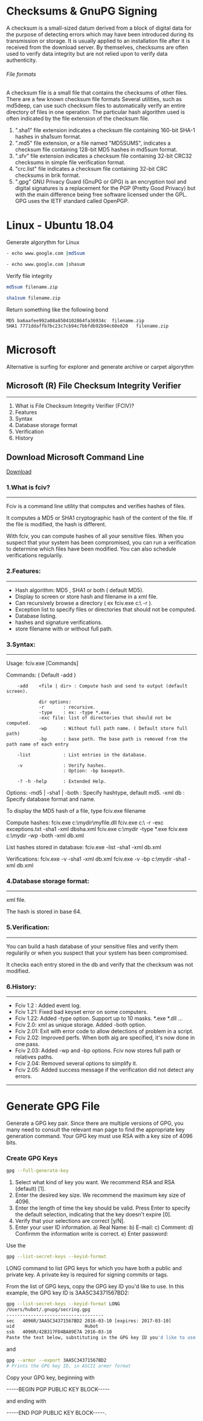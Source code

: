 # Checksums & GnuPG Signing

A checksum is a small-sized datum derived from a block of digital data for the purpose of detecting errors which may have been introduced during its transmission or storage. It is usually applied to an installation file after it is received from the download server. By themselves, checksums are often used to verify data integrity but are not relied upon to verify data authenticity.

###### File formats
A checksum file is a small file that contains the checksums of other files.
There are a few known checksum file formats
Several utilities, such as md5deep, can use such checksum files to automatically verify an entire directory of files in one operation.
The particular hash algorithm used is often indicated by the file extension of the checksum file.

1. ".sha1" file extension indicates a checksum file containing 160-bit SHA-1 hashes in sha1sum format.
2. ".md5" file extension, or a file named "MD5SUMS", indicates a checksum file containing 128-bit MD5 hashes in md5sum format.
3. ".sfv" file extension indicates a checksum file containing 32-bit CRC32 checksums in simple file verification format.
4. "crc.list" file indicates a checksum file containing 32-bit CRC checksums in brik format.
5. ".gpg" GNU Privacy Guard (GnuPG or GPG) is an encryption tool and digital signatures is a replacement for the PGP (Pretty Good Privacy) but with the main difference being free software licensed under the GPL. GPG uses the IETF standard called OpenPGP.

# Linux - Ubuntu 18.04

Generate algorythm for Linux
```sh
- echo www.google.com |md5sum

- echo www.google.com |shasum
```
Verify file integrity
```sh
md5sum filename.zip

sha1sum filename.zip
```

Return something like the following bond
```
MD5 ba6aafee992a08a8504102864fa36934c  filename.zip
SHA1 7771ddaffb7bc23c7cb94c7bbfdb92b94c60e820   filename.zip
```

# Microsoft

Alternative is surfing for explorer and generate archive or carpet algorythm

## Microsoft (R) File Checksum Integrity Verifier
___________________________________________________________________________________________________

1. What is File Checksum Integrity Verifier (FCIV)?
2. Features
3. Syntax
4. Database storage format
5. Verification
6. History

## Download Microsoft Command Line
[Download](https://www.microsoft.com/en-us/download/details.aspx?id=11533)

### 1.What is fciv?
---------------
Fciv is a command line utility that computes and verifies hashes of files.

It computes a MD5 or SHA1 cryptographic hash of the content of the file.
If the file is modified, the hash is different.

With fciv, you can compute hashes of all your sensitive files.
When you suspect that your system has been compromised, you can run a verification to determine which files have been modified.
You can also schedule verifications regularily.

### 2.Features:
-----------
- Hash algorithm: MD5 , SHA1 or both ( default MD5).
- Display to screen or store hash and filename in a xml file.
- Can recursively browse a directory ( ex fciv.exe c:\ -r ).
- Exception list to specify files or directories that should not be computed.
- Database listing.
- hashes and signature verifications.
- store filename with or without full path.

### 3.Syntax:
---------
Usage:  fciv.exe [Commands] <Options>

Commands: ( Default -add )

        -add    <file | dir> : Compute hash and send to output (default screen).

                dir options:
                -r       : recursive.
                -type    : ex: -type *.exe.
                -exc file: list of directories that should not be computed.
                -wp      : Without full path name. ( Default store full path)
                -bp      : base path. The base path is removed from the path name of each entry

        -list            : List entries in the database.

        -v               : Verify hashes.
                         : Option: -bp basepath.

        -? -h -help      : Extended Help.

Options:
        -md5 | -sha1 | -both    : Specify hashtype, default md5.
        -xml db                 : Specify database format and name.

To display the MD5 hash of a file, type fciv.exe filename

Compute hashes:
        fciv.exe c:\mydir\myfile.dll
        fciv.exe c:\ -r -exc exceptions.txt -sha1 -xml dbsha.xml
        fciv.exe c:\mydir -type *.exe
        fciv.exe c:\mydir -wp -both -xml db.xml

List hashes stored in database:
        fciv.exe -list -sha1 -xml db.xml

Verifications:
        fciv.exe -v -sha1 -xml db.xml
        fciv.exe -v -bp c:\mydir -sha1 -xml db.xml
        
### 4.Database storage format:
--------------------------
xml file.

The hash is stored in base 64.
<?xml version="1.0" encoding="utf-8"?>
<FCIV>
	<FILE_ENTRY>
		<name> </name>
		<MD5> </MD5>
		<SHA1> </SHA1>
	</FILE_ENTRY>
</FCIV>	

### 5.Verification:
---------------
You can build a hash database of your sensitive files and verify them regularily or when you suspect that your system
has been compromised.

It checks each entry stored in the db and verify that the checksum was not modified.

### 6.History:
-----------
- Fciv 1.2 : Added event log.
- Fciv 1.21: Fixed bad keyset error on some computers.
- Fciv 1.22: Added -type option. Support up to 10 masks. *.exe *.dll ...
- Fciv 2.0:  xml as unique storage. Added -both option.
- Fciv 2.01: Exit with error code to allow detections of problem in a script.
- Fciv 2.02: Improved perfs. When both alg are specified, it's now done in one pass.
- Fciv 2.03: Added -wp and -bp options. Fciv now stores full path or relatives paths.
- Fciv 2.04: Removed several options to simplify it.
- Fciv 2.05: Added success message if the verification did not detect any errors.

_________________________________________________________________________________________________________________________________

# Generate GPG File
Generate a GPG key pair. Since there are multiple versions of GPG, you many need to consult the relevant man page to find the appropriate key generation command. Your GPG key must use RSA with a key size of 4096 bits.

### Create GPG Keys

```sh
gpg --full-generate-key
```
1. Select what kind of key you want. We recommend RSA and RSA (default) [1].
1. Enter the desired key size. We recommend the maximum key size of 4096.
2. Enter the length of time the key should be valid. Press Enter to specify the default selection, indicating that the key doesn't expire [0].
3. Verify that your selections are correct [y/N].
4. Enter your user ID information.
a) Real Name:
b) E-mail:
c) Comment:
d) Confirmm the information write is correct.
e) Enter password:


Use the
```sh
gpg --list-secret-keys --keyid-format
```
LONG command to list GPG keys for which you have both a public and private key. A private key is required for signing commits or tags.

From the list of GPG keys, copy the GPG key ID you'd like to use. In this example, the GPG key ID is 3AA5C34371567BD2:
```sh
gpg --list-secret-keys --keyid-format LONG
/Users/hubot/.gnupg/secring.gpg
------------------------------------
sec   4096R/3AA5C34371567BD2 2016-03-10 [expires: 2017-03-10]
uid                          Hubot 
ssb   4096R/42B317FD4BA89E7A 2016-03-10
Paste the text below, substituting in the GPG key ID you'd like to use. In this example, the GPG key ID is 3AA5C34371567BD2:
```
and

```sh
gpg --armor --export 3AA5C34371567BD2
# Prints the GPG key ID, in ASCII armor format
```
Copy your GPG key, beginning with 

-----BEGIN PGP PUBLIC KEY BLOCK-----

and ending with

-----END PGP PUBLIC KEY BLOCK-----.
